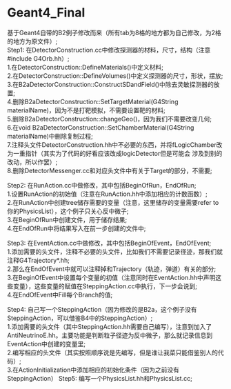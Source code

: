 # Geant4_Final
基于Geant4自带的B2例子修改而来（所有tab为8格的地方都为自己修改，为2格的地方为原文件）;    
Step1: 在DetectorConstruction.cc中修改探测器的材料，尺寸，结构（注意#include G4Orb.hh）;  
        1.在DetectorConstruction::DefineMaterials()中定义材料;  
        2.在DetectorConstruction::DefineVolumes()中定义探测器的尺寸，形状，摆放;  
        3.在B2aDetectorConstruction::ConstructSDandField()中除去灵敏探测器的放置;  
        4.删除B2aDetectorConstruction::SetTargetMaterial(G4String materialName)，因为不是打靶模拟，不需要设置靶的材料;  
        5.删除B2aDetectorConstruction::changeGeo()，因为我们不需要改变几何;  
        6.在void B2aDetectorConstruction::SetChamberMaterial(G4String materialName)中删除复制过程;    
        7.注释头文件DetectorConstruction.hh中不必要的东西，并将fLogicChamber改为一重指针（其实为了代码的好看应该改成logicDetector但是可能会         涉及到别的改动，所以作罢）;  
        8.删除DetectorMessenger.cc和对应头文件中有关于Target的部分，不需要;  
        
 Step2: 在RunAction.cc中做修改，其中包括BeginOfRun，EndOfRun;  
        1.设置RunAction的初始值（注意在RunAction.hh中添加相应的计数函数）;  
        2.在RunAction中创建tree储存需要的变量（注意，这里储存的变量需要refer to你的PhysicsList），这个例子只关心反中微子;  
        3.在BeginOfRun中创建文件，用于储存结果;  
        4.在EndOfRun中将结果写入在前一步创建的文件中;  
   
 Step3: 在EventAction.cc中做修改，其中包括BeginOfEvent，EndOfEvent;  
        1.添加需要的头文件，注释不必要的头文件，比如我们不需要记录径迹，那我们就注释G4Trajectory*.hh;  
        2.那么在EndOfEvent中就可以注释掉和Trajectory（轨迹，弹道）有关的部分;  
        3.在BeginOfEvent中设置每个变量的初值（注意同时在EventAction.hh中声明这些变量），这些变量的赋值在SteppingAction.cc中执行，下一步会说到;  
        4.在EndOfEvent中Fill每个Branch的值;  
         
Step4: 自己写一个SteppingAction（因为修改的是B2a，这个例子没有SteppingAction，可以借鉴B4中的SteppingAction）;  
        1.添加需要的头文件（其中SteppingAction.hh需要自己编写），注意到加入了AntiNeutrinoE.hh。主要功能是判断粒子径迹为反中微子，那么就记录信息到EventAction中创建的变量里;  
        2.编写相应的头文件（其实按照顺序说是先编写，但是谁让我菜只能借鉴别人的代码）;  
        3.在ActionInitialization中添加相应的初始化条件（因为之前没有SteppingAction）
Step5: 编写一个PhysicsList.hh和PhysicsList.cc;  
 











